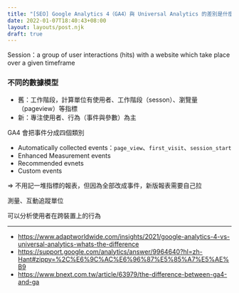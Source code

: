 ```yaml
---
title: "[SEO] Google Analytics 4（GA4）與 Universal Analytics 的差別是什麼？"
date: 2022-01-07T18:40:43+08:00
layout: layouts/post.njk
draft: true
---
```


Session：a group of user interactions (hits) with a website which take place over a given timeframe



### 不同的數據模型

- 舊：工作階段，計算單位有使用者、工作階段（sesson）、瀏覽量（pageview）等指標
- 新：專注使用者、行為（事件與參數）為主

GA4 會把事件分成四個類別

- Automatically collected events：`page_view`、`first_visit`、`session_start`
- Enhanced Measurement events
- Recommended evnets
- Custom events

=> 不用記一堆指標的報表，但因為全部改成事件，新版報表需要自己拉

測量、互動追蹤單位



可以分析使用者在跨裝置上的行為

---

- https://www.adaptworldwide.com/insights/2021/google-analytics-4-vs-universal-analytics-whats-the-difference
- https://support.google.com/analytics/answer/9964640?hl=zh-Hant#zippy=%2C%E6%9C%AC%E6%96%87%E5%85%A7%E5%AE%B9
- https://www.bnext.com.tw/article/63979/the-difference-between-ga4-and-ga